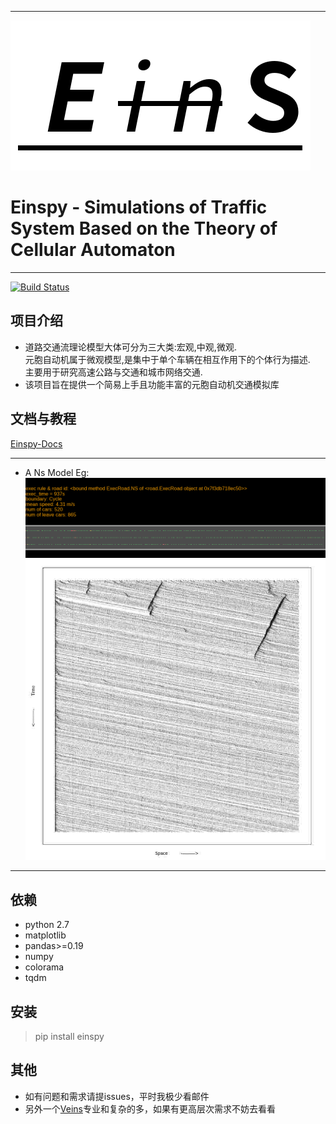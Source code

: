 ***
![](./Source/logo.png)
# Einspy - Simulations of Traffic System Based on the Theory of Cellular Automaton
***
[![Build Status](https://travis-ci.org/xiongbeer/Eins.svg?branch=master)](https://travis-ci.org/xiongbeer/Eins)

## 项目介绍
* 道路交通流理论模型大体可分为三大类:宏观,中观,微观.  
元胞自动机属于微观模型,是集中于单个车辆在相互作用下的个体行为描述.  
主要用于研究高速公路与交通和城市网络交通.
* 该项目旨在提供一个简易上手且功能丰富的元胞自动机交通模拟库

## 文档与教程
[Einspy-Docs](http://veinsdocs.readthedocs.io/zh_CN/latest/index.html)

 ***
* A Ns Model Eg:
![](./Source/demo.gif)
![](./Source/demo2.jpg)

 ***  

## 依赖
* python 2.7
* matplotlib
* pandas>=0.19
* numpy
* colorama  
* tqdm

## 安装

> pip install einspy

## 其他
* 如有问题和需求请提issues，平时我极少看邮件
* 另外一个[Veins](https://github.com/sommer/veins)专业和复杂的多，如果有更高层次需求不妨去看看
